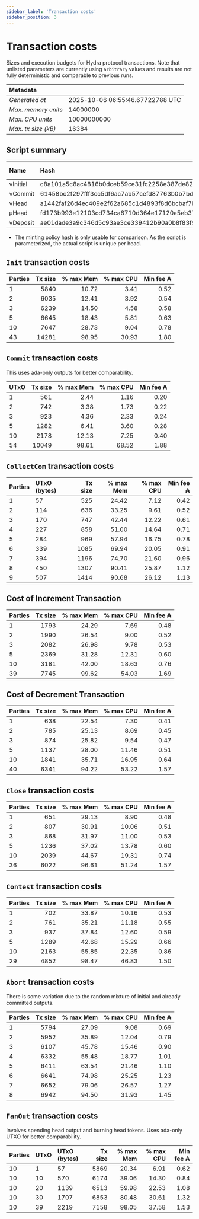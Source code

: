 ```yaml
--- 
sidebar_label: 'Transaction costs' 
sidebar_position: 3 
--- 
```


# Transaction costs 

Sizes and execution budgets for Hydra protocol transactions. Note that unlisted parameters are currently using `arbitrary` values and results are not fully deterministic and comparable to previous runs.

| Metadata | |
| :--- | :--- |
| _Generated at_ | 2025-10-06 06:55:46.67722788 UTC |
| _Max. memory units_ | 14000000 |
| _Max. CPU units_ | 10000000000 |
| _Max. tx size (kB)_ | 16384 |

## Script summary

| Name   | Hash | Size (Bytes) 
| :----- | :--- | -----------: 
| νInitial | c8a101a5c8ac4816b0dceb59ce31fc2258e387de828f02961d2f2045 | 2652 | 
| νCommit | 61458bc2f297fff3cc5df6ac7ab57cefd87763b0b7bd722146a1035c | 685 | 
| νHead | a1442faf26d4ec409e2f62a685c1d4893f8d6bcbaf7bcb59d6fa1340 | 14599 | 
| μHead | fd173b993e12103cd734ca6710d364e17120a5eb37a224c64ab2b188* | 5284 | 
| νDeposit | ae01dade3a9c346d5c93ae3ce339412b90a0b8f83f94ec6baa24e30c | 1102 | 

* The minting policy hash is only usable for comparison. As the script is parameterized, the actual script is unique per head.

## `Init` transaction costs

| Parties | Tx size | % max Mem | % max CPU | Min fee ₳ |
| :------ | ------: | --------: | --------: | --------: |
| 1| 5840 | 10.72 | 3.41 | 0.52 |
| 2| 6035 | 12.41 | 3.92 | 0.54 |
| 3| 6239 | 14.50 | 4.58 | 0.58 |
| 5| 6645 | 18.43 | 5.81 | 0.63 |
| 10| 7647 | 28.73 | 9.04 | 0.78 |
| 43| 14281 | 98.95 | 30.93 | 1.80 |


## `Commit` transaction costs
 This uses ada-only outputs for better comparability.

| UTxO | Tx size | % max Mem | % max CPU | Min fee ₳ |
| :--- | ------: | --------: | --------: | --------: |
| 1| 561 | 2.44 | 1.16 | 0.20 |
| 2| 742 | 3.38 | 1.73 | 0.22 |
| 3| 923 | 4.36 | 2.33 | 0.24 |
| 5| 1282 | 6.41 | 3.60 | 0.28 |
| 10| 2178 | 12.13 | 7.25 | 0.40 |
| 54| 10049 | 98.61 | 68.52 | 1.88 |


## `CollectCom` transaction costs

| Parties | UTxO (bytes) |Tx size | % max Mem | % max CPU | Min fee ₳ |
| :------ | :----------- |------: | --------: | --------: | --------: |
| 1 | 57 | 525 | 24.42 | 7.12 | 0.42 |
| 2 | 114 | 636 | 33.25 | 9.61 | 0.52 |
| 3 | 170 | 747 | 42.44 | 12.22 | 0.61 |
| 4 | 227 | 858 | 51.00 | 14.64 | 0.71 |
| 5 | 284 | 969 | 57.94 | 16.75 | 0.78 |
| 6 | 339 | 1085 | 69.94 | 20.05 | 0.91 |
| 7 | 394 | 1196 | 74.70 | 21.60 | 0.96 |
| 8 | 450 | 1307 | 90.41 | 25.87 | 1.12 |
| 9 | 507 | 1414 | 90.68 | 26.12 | 1.13 |


## Cost of Increment Transaction

| Parties | Tx size | % max Mem | % max CPU | Min fee ₳ |
| :------ | ------: | --------: | --------: | --------: |
| 1| 1793 | 24.29 | 7.69 | 0.48 |
| 2| 1990 | 26.54 | 9.00 | 0.52 |
| 3| 2082 | 26.98 | 9.78 | 0.53 |
| 5| 2369 | 31.28 | 12.31 | 0.60 |
| 10| 3181 | 42.00 | 18.63 | 0.76 |
| 39| 7745 | 99.62 | 54.03 | 1.69 |


## Cost of Decrement Transaction

| Parties | Tx size | % max Mem | % max CPU | Min fee ₳ |
| :------ | ------: | --------: | --------: | --------: |
| 1| 638 | 22.54 | 7.30 | 0.41 |
| 2| 785 | 25.13 | 8.69 | 0.45 |
| 3| 874 | 25.82 | 9.54 | 0.47 |
| 5| 1137 | 28.00 | 11.46 | 0.51 |
| 10| 1841 | 35.71 | 16.95 | 0.64 |
| 40| 6341 | 94.22 | 53.22 | 1.57 |


## `Close` transaction costs

| Parties | Tx size | % max Mem | % max CPU | Min fee ₳ |
| :------ | ------: | --------: | --------: | --------: |
| 1| 651 | 29.13 | 8.90 | 0.48 |
| 2| 807 | 30.91 | 10.06 | 0.51 |
| 3| 868 | 31.97 | 11.00 | 0.53 |
| 5| 1236 | 37.02 | 13.78 | 0.60 |
| 10| 2039 | 44.67 | 19.31 | 0.74 |
| 36| 6022 | 96.61 | 51.24 | 1.57 |


## `Contest` transaction costs

| Parties | Tx size | % max Mem | % max CPU | Min fee ₳ |
| :------ | ------: | --------: | --------: | --------: |
| 1| 702 | 33.87 | 10.16 | 0.53 |
| 2| 761 | 35.21 | 11.18 | 0.55 |
| 3| 937 | 37.84 | 12.60 | 0.59 |
| 5| 1289 | 42.68 | 15.29 | 0.66 |
| 10| 2163 | 55.85 | 22.35 | 0.86 |
| 29| 4852 | 98.47 | 46.83 | 1.50 |


## `Abort` transaction costs
There is some variation due to the random mixture of initial and already committed outputs.

| Parties | Tx size | % max Mem | % max CPU | Min fee ₳ |
| :------ | ------: | --------: | --------: | --------: |
| 1| 5794 | 27.09 | 9.08 | 0.69 |
| 2| 5952 | 35.89 | 12.04 | 0.79 |
| 3| 6107 | 45.78 | 15.46 | 0.90 |
| 4| 6332 | 55.48 | 18.77 | 1.01 |
| 5| 6411 | 63.54 | 21.46 | 1.10 |
| 6| 6641 | 74.98 | 25.25 | 1.23 |
| 7| 6652 | 79.06 | 26.57 | 1.27 |
| 8| 6942 | 94.50 | 31.93 | 1.45 |


## `FanOut` transaction costs
Involves spending head output and burning head tokens. Uses ada-only UTXO for better comparability.

| Parties | UTxO  | UTxO (bytes) | Tx size | % max Mem | % max CPU | Min fee ₳ |
| :------ | :---- | :----------- | ------: | --------: | --------: | --------: |
| 10 | 1 | 57 | 5869 | 20.34 | 6.91 | 0.62 |
| 10 | 10 | 570 | 6174 | 39.06 | 14.30 | 0.84 |
| 10 | 20 | 1139 | 6513 | 59.98 | 22.53 | 1.08 |
| 10 | 30 | 1707 | 6853 | 80.48 | 30.61 | 1.32 |
| 10 | 39 | 2219 | 7158 | 98.05 | 37.58 | 1.53 |


